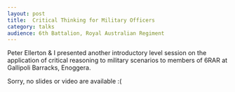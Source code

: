 ```yaml
---
layout: post
title:  Critical Thinking for Military Officers
category: talks
audience: 6th Battalion, Royal Australian Regiment
---
```


Peter Ellerton & I presented another introductory level session on the application of critical reasoning to military scenarios to members of 6RAR at Gallipoli Barracks, Enoggera.

Sorry, no slides or video are available :(